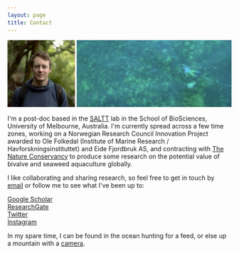 ```yaml
---
layout: page
title: Contact
---
```

  
![profile](images/greenprofile.jpg)  
  
I'm a post-doc based in the [SALTT](https://blogs.unimelb.edu.au/saltt) lab in the School of BioSciences, University of Melbourne, Australia. I'm currently spread across a few time zones, working on a Norwegian Research Council Innovation Project awarded to Ole Folkedal (Institute of Marine Research / Havforskningsinstituttet) and Eide Fjordbruk AS, and contracting with [The Nature Conservancy](https://www.nature.org/en-us/what-we-do/our-insights/perspectives/how-investors-can-turn-the-tide-on-aquaculture/) to produce some research on the potential value of bivalve and seaweed aquaculture globally.
  
I like collaborating and sharing research, so feel free to get in touch by [email](luke.barrett@unimelb.edu.au) or follow me to see what I've been up to:  
  
[Google Scholar](https://scholar.google.ca/citations?hl=en&pli=1&user=m2VurpgAAAAJ)  
[ResearchGate](https://www.researchgate.net/profile/Luke_Barrett)  
[Twitter](https://www.twitter.com/LukeBarrettSci)  
[Instagram](https://www.instagram.com/barrettphoto/)  
  
In my spare time, I can be found in the ocean hunting for a feed, or else up a mountain with a [camera](https://lukebarrett.com).

